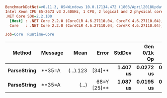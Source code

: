 ``` ini

BenchmarkDotNet=v0.11.3, OS=Windows 10.0.17134.472 (1803/April2018Update/Redstone4), VM=Hyper-V
Intel Xeon CPU E5-2673 v3 2.40GHz, 1 CPU, 2 logical and 2 physical cores
.NET Core SDK=2.2.100
  [Host] : .NET Core 2.2.0 (CoreCLR 4.6.27110.04, CoreFX 4.6.27110.04), 64bit RyuJIT
  Core   : .NET Core 2.2.0 (CoreCLR 4.6.27110.04, CoreFX 4.6.27110.04), 64bit RyuJIT

Job=Core  Runtime=Core  

```
|      Method |              Message |     Mean |     Error |    StdDev | Gen 0/1k Op | Gen 1/1k Op | Gen 2/1k Op | Allocated Memory/Op |
|------------ |--------------------- |---------:|----------:|----------:|------------:|------------:|------------:|--------------------:|
| **ParseString** | **35=A|(...).123| [34]** | **1.407 us** | **0.0272 us** | **0.0313 us** |      **0.0248** |           **-** |           **-** |               **184 B** |
| **ParseString** | **35=A|(...)|68=Y [25]** | **1.087 us** | **0.0195 us** | **0.0183 us** |      **0.0172** |           **-** |           **-** |               **136 B** |
